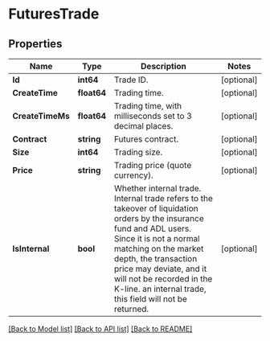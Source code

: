 # FuturesTrade

## Properties

Name | Type | Description | Notes
------------ | ------------- | ------------- | -------------
**Id** | **int64** | Trade ID. | [optional] 
**CreateTime** | **float64** | Trading time. | [optional] 
**CreateTimeMs** | **float64** | Trading time, with milliseconds set to 3 decimal places. | [optional] 
**Contract** | **string** | Futures contract. | [optional] 
**Size** | **int64** | Trading size. | [optional] 
**Price** | **string** | Trading price (quote currency). | [optional] 
**IsInternal** | **bool** | Whether internal trade. Internal trade refers to the takeover of liquidation orders by the insurance fund and ADL users. Since it is not a normal matching on the market depth, the transaction price may deviate, and it will not be recorded in the K-line. an internal trade, this field will not be returned. | [optional] 

[[Back to Model list]](../README.md#documentation-for-models) [[Back to API list]](../README.md#documentation-for-api-endpoints) [[Back to README]](../README.md)


